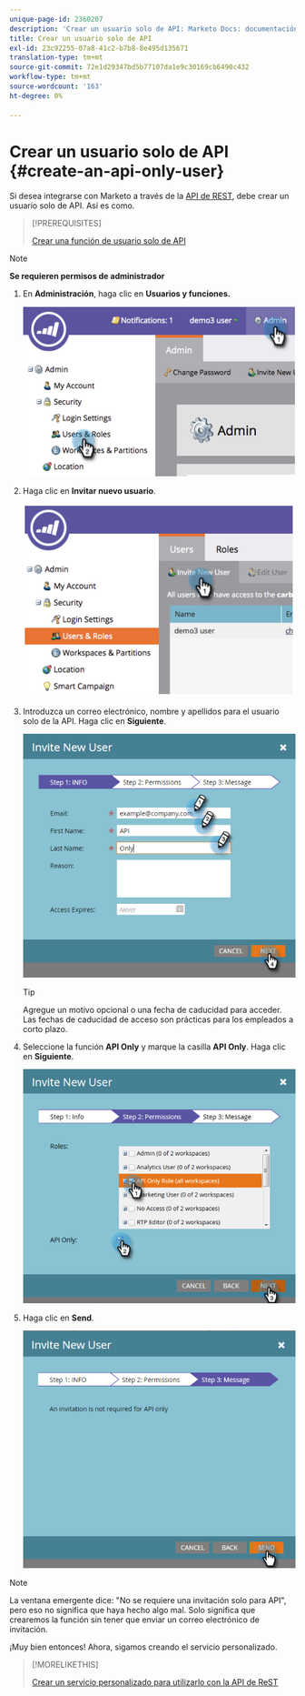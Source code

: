 ```yaml
---
unique-page-id: 2360207
description: 'Crear un usuario solo de API: Marketo Docs: documentación del producto'
title: Crear un usuario solo de API
exl-id: 23c92255-07a8-41c2-b7b8-8e495d135671
translation-type: tm+mt
source-git-commit: 72e1d29347bd5b77107da1e9c30169cb6490c432
workflow-type: tm+mt
source-wordcount: '163'
ht-degree: 0%

---
```


# Crear un usuario solo de API {#create-an-api-only-user}

Si desea integrarse con Marketo a través de la [API de REST](https://developers.marketo.com/documentation/rest/), debe crear un usuario solo de API. Así es como.

>[!PREREQUISITES]
>
>[Crear una función de usuario solo de API](/help/marketo/product-docs/administration/users-and-roles/create-an-api-only-user-role.md)


>[!NOTE]
>
>**Se requieren permisos de administrador**

1. En **Administración**, haga clic en **Usuarios y funciones.**

   ![](assets/image2014-9-17-9-3a31-3a31.png)

1. Haga clic en **Invitar nuevo usuario**.

   ![](assets/image2014-9-17-9-3a32-3a3.png)

1. Introduzca un correo electrónico, nombre y apellidos para el usuario solo de la API. Haga clic en **Siguiente**.

   ![](assets/image2016-5-24-10-3a53-3a7.png)

   >[!TIP]
   >
   >Agregue un motivo opcional o una fecha de caducidad para acceder. Las fechas de caducidad de acceso son prácticas para los empleados a corto plazo.

1. Seleccione la función **API Only** y marque la casilla **API Only**. Haga clic en **Siguiente**.

   ![](assets/four.png)

1. Haga clic en **Send**.

   ![](assets/image2016-5-24-11-3a8-3a20.png)

>[!NOTE]
>
>La ventana emergente dice: &quot;No se requiere una invitación solo para API&quot;, pero eso no significa que haya hecho algo mal. Solo significa que crearemos la función sin tener que enviar un correo electrónico de invitación.

¡Muy bien entonces! Ahora, sigamos creando el servicio personalizado.

>[!MORELIKETHIS]
>
>[Crear un servicio personalizado para utilizarlo con la API de ReST](/help/marketo/product-docs/administration/additional-integrations/create-a-custom-service-for-use-with-rest-api.md)
